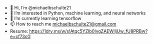 - 👋 Hi, I’m @michaelbschulte21
- 👀 I’m interested in Python, machine learning, and neural networks
- 🌱 I’m currently learning tensorflow
- 📫 How to reach me michaelbschulte21@gmail.com
- Resume: https://1drv.ms/w/s!Atqc5YZlb0IvgZAEWlIjUw_fU8PRBw?e=cf73cG

<!---
michaelbschulte21/michaelbschulte21 is a ✨ special ✨ repository because its `README.md` (this file) appears on your GitHub profile.
You can click the Preview link to take a look at your changes.
--->
